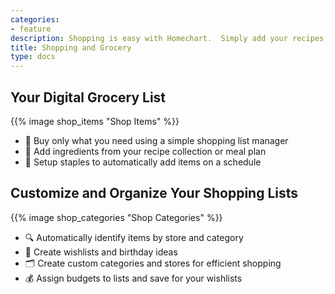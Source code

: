 ```yaml
---
categories:
- feature
description: Shopping is easy with Homechart.  Simply add your recipes, items, and stores, Homechart will figure out the rest.
title: Shopping and Grocery
type: docs
---
```


## Your Digital Grocery List

{{% image shop_items "Shop Items" %}}

- 🛒 Buy only what you need using a simple shopping list manager
- 🍲 Add ingredients from your recipe collection or meal plan
- 🍞 Setup staples to automatically add items on a schedule

## Customize and Organize Your Shopping Lists

{{% image shop_categories "Shop Categories" %}}

- 🔍 Automatically identify items by store and category
- 📒 Create wishlists and birthday ideas
- 🗂 Create custom categories and stores for efficient shopping
- 💰 Assign budgets to lists and save for your wishlists

